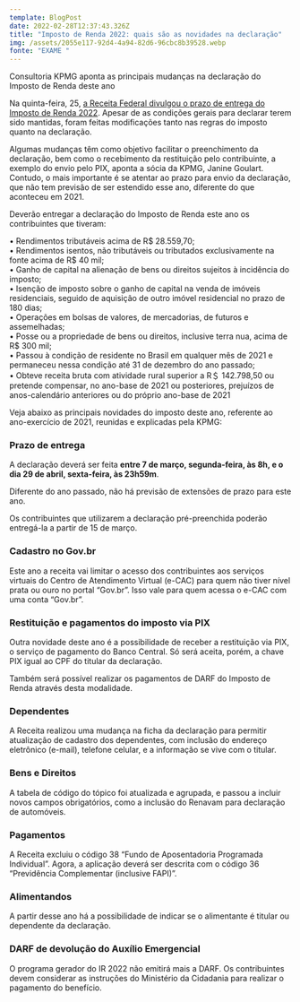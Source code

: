 ```yaml
---
template: BlogPost
date: 2022-02-28T12:37:43.326Z
title: "Imposto de Renda 2022: quais são as novidades na declaração"
img: /assets/2055e117-92d4-4a94-82d6-96cbc8b39528.webp
fonte: "EXAME "
---
```

Consultoria KPMG aponta as principais mudanças na declaração do Imposto de Renda deste ano

Na quinta-feira, 25, [a Receita Federal divulgou o prazo de entrega do Imposto de Renda 2022](https://exame.com/invest/minhas-financas/imposto-de-renda-2022-quem-deve-declarar-e-qual-e-a-data-de-entrega/). Apesar de as condições gerais para declarar terem sido mantidas, foram feitas modificações tanto nas regras do imposto quanto na declaração.

Algumas mudanças têm como objetivo facilitar o preenchimento da declaração, bem como o recebimento da restituição pelo contribuinte, a exemplo do envio pelo PIX, aponta a sócia da KPMG, Janine Goulart. Contudo, o mais importante é se atentar ao prazo para envio da declaração, que não tem previsão de ser estendido esse ano, diferente do que aconteceu em 2021.

Deverão entregar a declaração do Imposto de Renda este ano os contribuintes que tiveram:

• Rendimentos tributáveis acima de R$ 28.559,70;\
• Rendimentos isentos, não tributáveis ou tributados exclusivamente na fonte acima de R$ 40 mil;\
• Ganho de capital na alienação de bens ou direitos sujeitos à incidência do imposto;\
• Isenção de imposto sobre o ganho de capital na venda de imóveis residenciais, seguido de aquisição de outro imóvel residencial no prazo de 180 dias;\
• Operações em bolsas de valores, de mercadorias, de futuros e assemelhadas;\
• Posse ou a propriedade de bens ou direitos, inclusive terra nua, acima de R$ 300 mil;\
• Passou à condição de residente no Brasil em qualquer mês de 2021 e permaneceu nessa condição até 31 de dezembro do ano passado;\
• Obteve receita bruta com atividade rural superior a R＄ 142.798,50 ou pretende compensar, no ano-base de 2021 ou posteriores, prejuízos de anos-calendário anteriores ou do próprio ano-base de 2021

Veja abaixo as principais novidades do imposto deste ano, referente ao ano-exercício de 2021, reunidas e explicadas pela KPMG:

### Prazo de entrega

A declaração deverá ser feita **entre 7 de março, segunda-feira, às 8h, e o dia 29 de abril, sexta-feira, às 23h59m**.

Diferente do ano passado, não há previsão de extensões de prazo para este ano.

Os contribuintes que utilizarem a declaração pré-preenchida poderão entregá-la a partir de 15 de março.

### Cadastro no Gov.br

Este ano a receita vai limitar o acesso dos contribuintes aos serviços virtuais do Centro de Atendimento Virtual (e-CAC) para quem não tiver nível prata ou ouro no portal “Gov.br”. Isso vale para quem acessa o e-CAC com uma conta “Gov.br”.

### Restituição e pagamentos do imposto via PIX

Outra novidade deste ano é a possibilidade de receber a restituição via PIX, o serviço de pagamento do Banco Central. Só será aceita, porém, a chave PIX igual ao CPF do titular da declaração.

Também será possível realizar os pagamentos de DARF do Imposto de Renda através desta modalidade.

### Dependentes

A Receita realizou uma mudança na ficha da declaração para permitir atualização de cadastro dos dependentes, com inclusão do endereço eletrônico (e-mail), telefone celular, e a informação se vive com o titular.

### Bens e Direitos

A tabela de código do tópico foi atualizada e agrupada, e passou a incluir novos campos obrigatórios, como a inclusão do Renavam para declaração de automóveis.

### Pagamentos

A Receita excluiu o código 38 “Fundo de Aposentadoria Programada Individual”. Agora, a aplicação deverá ser descrita com o código 36 “Previdência Complementar (inclusive FAPI)”.

### Alimentandos

A partir desse ano há a possibilidade de indicar se o alimentante é titular ou dependente da declaração.

### DARF de devolução do Auxílio Emergencial

O programa gerador do IR 2022 não emitirá mais a DARF. Os contribuintes devem considerar as instruções do Ministério da Cidadania para realizar o pagamento do benefício.